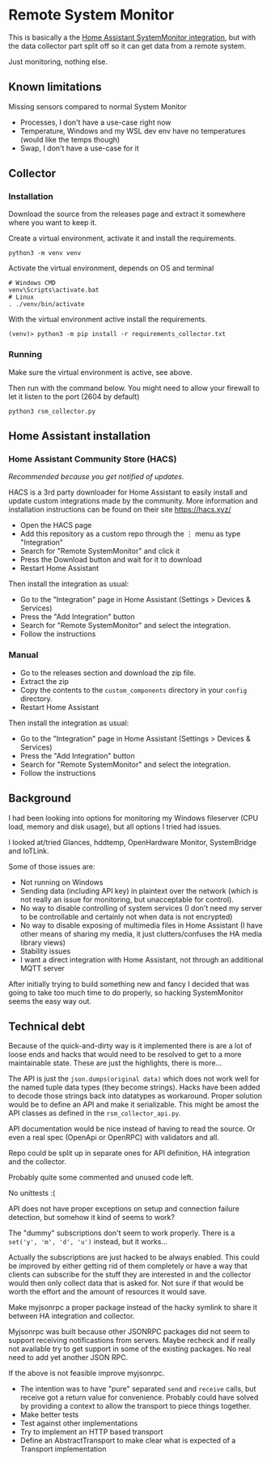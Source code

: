 # Remote System Monitor

This is basically a the [Home Assistant SystemMonitor integration](https://www.home-assistant.io/integrations/systemmonitor/), but with the data collector part split off so it can get data from a remote system.

Just monitoring, nothing else.

## Known limitations

Missing sensors compared to normal System Monitor

* Processes, I don't have a use-case right now
* Temperature, Windows and my WSL dev env have no temperatures (would like the temps though)
* Swap, I don't have a use-case for it

## Collector

### Installation

Download the source from the releases page and extract it somewhere where you want to keep it.

Create a virtual environment, activate it and install the requirements.

```
python3 -m venv venv
```

Activate the virtual environment, depends on OS and terminal

```
# Windows CMD
venv\Scripts\activate.bat
# Linux
. ./venv/bin/activate
```

With the virtual environment active install the requirements.

```
(venv)> python3 -m pip install -r requirements_collector.txt
```

### Running

Make sure the virtual environment is active, see above.

Then run with the command below.
You might need to allow your firewall to let it listen to the port (2604 by default)

```
python3 rsm_collector.py
```

## Home Assistant installation

### Home Assistant Community Store (HACS)

*Recommended because you get notified of updates.*

HACS is a 3rd party downloader for Home Assistant to easily install and update custom integrations made by the community. More information and installation instructions can be found on their site https://hacs.xyz/

* Open the HACS page
* Add this repository as a custom repo through the ⋮ menu as type "Integration"
* Search for "Remote SystemMonitor" and click it
* Press the Download button and wait for it to download
* Restart Home Assistant

Then install the integration as usual:
* Go to the "Integration" page in Home Assistant (Settings > Devices & Services)
* Press the "Add Integration" button
* Search for "Remote SystemMonitor" and select the integration.
* Follow the instructions

### Manual

* Go to the releases section and download the zip file.
* Extract the zip
* Copy the contents to the `custom_components` directory in your `config` directory.
* Restart Home Assistant

Then install the integration as usual:
* Go to the "Integration" page in Home Assistant (Settings > Devices & Services)
* Press the "Add Integration" button
* Search for "Remote SystemMonitor" and select the integration.
* Follow the instructions


## Background

I had been looking into options for monitoring my Windows fileserver (CPU load, memory and disk usage), but all options I tried had issues.

I looked at/tried Glances, hddtemp, OpenHardware Monitor, SystemBridge and IoTLink.

Some of those issues are:

* Not running on Windows
* Sending data (including API key) in plaintext over the network (which is not really an issue for monitoring, but unacceptable for control).
* No way to disable controlling of system services (I don't need my server to be controllable and certainly not when data is not encrypted)
* No way to disable exposing of multimedia files in Home Assistant (I have other means of sharing my media, it just clutters/confuses the HA media library views)
* Stability issues
* I want a direct integration with Home Assistant, not through an additional MQTT server

After initially trying to build something new and fancy I decided that was going to take too much time to do properly, so hacking SystemMonitor seems the easy way out.

## Technical debt

Because of the quick-and-dirty way is it implemented there is are a lot of loose ends and hacks that would need to be resolved to get to a more maintainable state. These are just the highlights, there is more...

The API is just the `json.dumps(original data)` which does not work well for the named tuple data types (they become strings). Hacks have been added to decode those strings back into datatypes as workaround.
Proper solution would be to define an API and make it serializable. This might be amost the API classes as defined in the `rsm_collector_api.py`.

API documentation would be nice instead of having to read the source. Or even a real spec (OpenApi or OpenRPC) with validators and all.

Repo could be split up in separate ones for API definition, HA integration and the collector.

Probably quite some commented and unused code left.

No unittests :(

API does not have proper exceptions on setup and connection failure detection, but somehow it kind of seems to work?

The "dummy" subscriptions don't seem to work properly. There is a `set('y', 'm', 'd', 'u')` instead, but it works...

Actually the subscriptions are just hacked to be always enabled. This could be improved by either getting rid of them completely or have a way that clients can subscribe for the stuff they are interested in and the collector would then only collect data that is asked for. Not sure if that would be worth the effort and the amount of resources it would save.

Make myjsonrpc a proper package instead of the hacky symlink to share it between HA integration and collector.

Myjsonrpc was built because other JSONRPC packages did not seem to support receiving notificastions from servers. Maybe recheck and if really not available try to get support in some of the existing packages. No real need to add yet another JSON RPC.

If the above is not feasible improve myjsonrpc. 

* The intention was to have "pure" separated `send` and `receive` calls, but receive got a return value for convenience. Probably could have solved by providing a context to allow the transport to piece things together.
* Make better tests
* Test against other implementations
* Try to implement an HTTP based transport
* Define an AbstractTransport to make clear what is expected of a Transport implementation